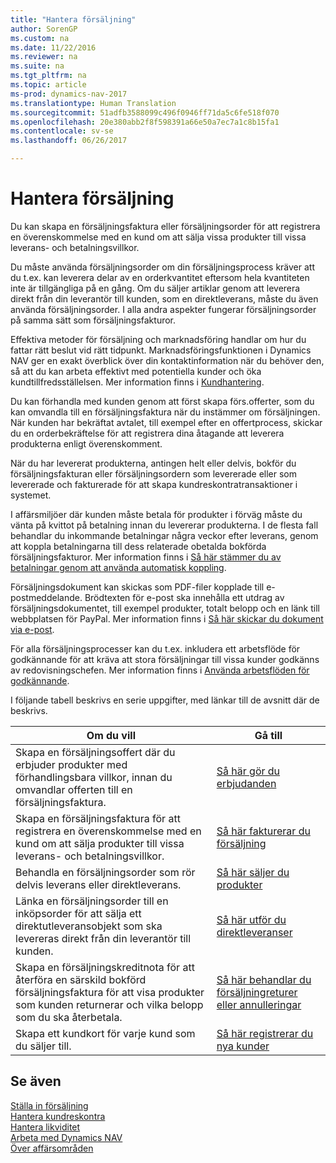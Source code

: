 ```yaml
---
title: "Hantera försäljning"
author: SorenGP
ms.custom: na
ms.date: 11/22/2016
ms.reviewer: na
ms.suite: na
ms.tgt_pltfrm: na
ms.topic: article
ms-prod: dynamics-nav-2017
ms.translationtype: Human Translation
ms.sourcegitcommit: 51adfb3588099c496f0946ff71da5c6fe518f070
ms.openlocfilehash: 20e380abb2f8f598391a66e50a7ec7a1c8b15fa1
ms.contentlocale: sv-se
ms.lasthandoff: 06/26/2017

---
```


# <a name="manage-sales"></a>Hantera försäljning
Du kan skapa en försäljningsfaktura eller försäljningsorder för att registrera en överenskommelse med en kund om att sälja vissa produkter till vissa leverans- och betalningsvillkor.

Du måste använda försäljningsorder om din försäljningsprocess kräver att du t.ex. kan leverera delar av en orderkvantitet eftersom hela kvantiteten inte är tillgängliga på en gång. Om du säljer artiklar genom att leverera direkt från din leverantör till kunden, som en direktleverans, måste du även använda försäljningsorder. I alla andra aspekter fungerar försäljningsorder på samma sätt som försäljningsfakturor.  

Effektiva metoder för försäljning och marknadsföring handlar om hur du fattar rätt beslut vid rätt tidpunkt. Marknadsföringsfunktionen i Dynamics NAV ger en exakt överblick över din kontaktinformation när du behöver den, så att du kan arbeta effektivt med potentiella kunder och öka kundtillfredsställelsen. Mer information finns i [Kundhantering](marketing-relationship-management.md).

Du kan förhandla med kunden genom att först skapa förs.offerter, som du kan omvandla till en försäljningsfaktura när du instämmer om försäljningen. När kunden har bekräftat avtalet, till exempel efter en offertprocess, skickar du en orderbekräftelse för att registrera dina åtagande att leverera produkterna enligt överenskomment.

När du har levererat produkterna, antingen helt eller delvis, bokför du försäljningsfakturan eller försäljningsordern som levererade eller som levererade och fakturerade för att skapa kundreskontratransaktioner i systemet.

I affärsmiljöer där kunden måste betala för produkter i förväg måste du vänta på kvittot på betalning innan du levererar produkterna. I de flesta fall behandlar du inkommande betalningar några veckor efter leverans, genom att koppla betalningarna till dess relaterade obetalda bokförda försäljningsfakturor. Mer information finns i [Så här stämmer du av betalningar genom att använda automatisk koppling](receivables-how-reconcile-payments-auto-application.md).

Försäljningsdokument kan skickas som PDF-filer kopplade till e-postmeddelande. Brödtexten för e-post ska innehålla ett utdrag av försäljningsdokumentet, till exempel produkter, totalt belopp och en länk till webbplatsen för PayPal. Mer information finns i [Så här skickar du dokument via e-post](ui-how-send-documents-email.md).

För alla försäljningsprocesser kan du t.ex. inkludera ett arbetsflöde för godkännande för att kräva att stora försäljningar till vissa kunder godkänns av redovisningschefen. Mer information finns i [Använda arbetsflöden för godkännande](across-how-use-approval-workflows.md).

I följande tabell beskrivs en serie uppgifter, med länkar till de avsnitt där de beskrivs.

|Om du vill |Gå till |
|---|----|
|Skapa en försäljningsoffert där du erbjuder produkter med förhandlingsbara villkor, innan du omvandlar offerten till en försäljningsfaktura.|[Så här gör du erbjudanden](sales-how-make-offers.md)|
|Skapa en försäljningsfaktura för att registrera en överenskommelse med en kund om att sälja produkter till vissa leverans- och betalningsvillkor.|[Så här fakturerar du försäljning](sales-how-invoice-sales.md)|
|Behandla en försäljningsorder som rör delvis leverans eller direktleverans.|[Så här säljer du produkter](sales-how-sell-products.md)|
|Länka en försäljningsorder till en inköpsorder för att sälja ett direktutleveransobjekt som ska levereras direkt från din leverantör till kunden.|[Så här utför du direktleveranser](sales-how-drop-shipment.md)|
|Skapa en försäljningskreditnota för att återföra en särskild bokförd försäljningsfaktura för att visa produkter som kunden returnerar och vilka belopp som du ska återbetala.|[Så här behandlar du försäljningreturer eller annulleringar](sales-how-process-sales-returns-cancellations.md)|
|Skapa ett kundkort för varje kund som du säljer till.|[Så här registrerar du nya kunder](sales-how-register-new-customers.md)|

## <a name="see-also"></a>Se även  
[Ställa in försäljning](sales-setup-sales.md)  
[Hantera kundreskontra](receivables-manage-receivables.md)  
[Hantera likviditet](payables-manage-payables.MD)      
[Arbeta med Dynamics NAV](ui-work-product.md)  
[Över affärsområden](ui-across-business-areas.md)

